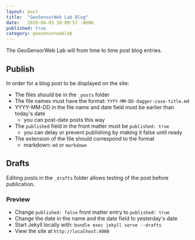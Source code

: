 ```yaml
---
layout: post
title:  "GeoSensorWeb Lab Blog"
date:   2020-04-03 10:09:57 -0600
published: true
category: geosensorweblab
---
```


The GeoSensorWeb Lab will from time to time post blog entries.

## Publish

In order for a blog post to be displayed on the site:

* The files should be in the `_posts` folder
* The file names must have the format: `YYYY-MM-DD-dagger-case-title.md`
* YYYY-MM-DD in the file name and date field must be earlier than today's date
   * you can post-date posts this way
* The `published` field in the front matter must be `published: true`
   * you can delay or prevent publishing by making it false until ready
* The extension of the file should correspond to the format
  * markdown: `md` or `markdown`

## Drafts

Editing posts in the `_drafts` folder allows testing of the post before publication.

### Preview

* Change `published: false` front matter entry to `published: true`
* Change the date in the name and the date field to yesterday's date
* Start Jekyll locally with: `bundle exec jekyll serve --drafts`
* View the site at `http://localhost:4000`

